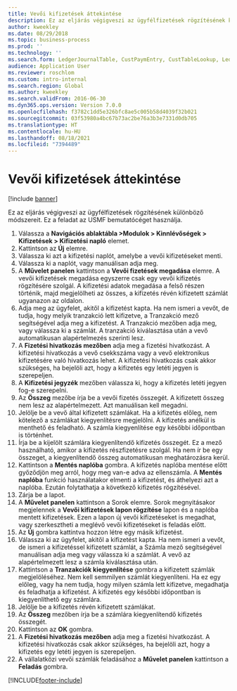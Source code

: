 ```yaml
---
title: Vevői kifizetések áttekintése
description: Ez az eljárás végigveszi az ügyfélfizetések rögzítésének különböző módszereit.
author: kweekley
ms.date: 08/29/2018
ms.topic: business-process
ms.prod: ''
ms.technology: ''
ms.search.form: LedgerJournalTable, CustPaymEntry, CustTableLookup, LedgerJournalTransCustPaym, CustOpenTrans, BankAccountTableLookUp
audience: Application User
ms.reviewer: roschlom
ms.custom: intro-internal
ms.search.region: Global
ms.author: kweekley
ms.search.validFrom: 2016-06-30
ms.dyn365.ops.version: Version 7.0.0
ms.openlocfilehash: f3782c1dd5e326bfc8ae5c005b58d4039f32b021
ms.sourcegitcommit: 03f53980a4bc67b73ac2be76a3b3e7331d0db705
ms.translationtype: HT
ms.contentlocale: hu-HU
ms.lasthandoff: 08/18/2021
ms.locfileid: "7394489"
---
```

# <a name="customer-payment-overview"></a>Vevői kifizetések áttekintése

[!include [banner](../../includes/banner.md)]

Ez az eljárás végigveszi az ügyfélfizetések rögzítésének különböző módszereit. Ez a feladat az USMF bemutatócéget használja.

1. Válassza a **Navigációs ablaktábla >Modulok > Kinnlévőségek > Kifizetések > Kifizetési napló** elemet.
2. Kattintson az **Új** elemre.
3. Válassza ki azt a kifizetési naplót, amelybe a vevői kifizetéseket menti.
4. Válassza ki a naplót, vagy manuálisan adja meg.
5. A **Művelet panelen** kattintson a **Vevői fizetések megadása** elemre. A vevői kifizetések megadása egyszerre csak egy vevői kifizetés rögzítésére szolgál. A kifizetési adatok megadása a felső részen történik, majd megjelölheti az összes, a kifizetés révén kifizetett számlát ugyanazon az oldalon.  
6. Adja meg az ügyfelet, akitől a kifizetést kapta. Ha nem ismeri a vevőt, de tudja, hogy melyik tranzakció lett kifizetve, a Tranzakció mező segítségével adja meg a kifizetést. A Tranzakció mezőben adja meg, vagy válassza ki a számlát. A tranzakció kiválasztása után a vevő automatikusan alapértelmezés szerinti lesz.
7. A **Fizetési hivatkozás mezőben** adja meg a fizetési hivatkozást. A kifizetési hivatkozás a vevő csekkszáma vagy a vevő elektronikus kifizetésére való hivatkozás lehet. A kifizetési hivatkozás csak akkor szükséges, ha bejelöli azt, hogy a kifizetés egy letéti jegyen is szerepeljen.  
8. A **Kifizetési jegyzék** mezőben válassza ki, hogy a kifizetés letéti jegyen fog-e szerepelni. 
9. Az **Összeg** mezőbe írja be a vevői fizetés összegét. A kifizetett összeg nem lesz az alapértelmezett. Azt manuálisan kell megadni. 
10. Jelölje be a vevő által kifizetett számlákat. Ha a kifizetés előleg, nem kötelező a számlákat kiegyenlítésre megjelölni. A kifizetés anélkül is menthető és feladható. A számla kiegyenlítése egy későbbi időpontban is történhet.
11. Írja be a kijelölt számlára kiegyenlítendő kifizetés összegét. Ez a mező használható, amikor a kifizetés részfizetésre szolgál. Ha nem ír be egy összeget, a kiegyenlítendő összeg automatikusan meghatározásra kerül.
12. Kattintson a **Mentés naplóba** gombra. A kifizetés naplóba mentése előtt győződjön meg arról, hogy meg van-e adva az ellenszámla. A **Mentés naplóba** funkció használatakor elmenti a kifizetést, és áthelyezi azt a naplóba. Ezután folytathatja a következő kifizetés rögzítésével.
13. Zárja be a lapot.
14. A **Művelet panelen** kattintson a Sorok elemre. Sorok megnyitásakor megjelennek a **Vevői kifizetések lapon rögzítése** lapon és a naplóba mentett kifizetések. Ezen a lapon új vevői kifizetéseket is megadhat, vagy szerkesztheti a meglévő vevői kifizetéseket is feladás előtt.
15. Az **Új** gombra kattintva hozzon létre egy másik kifizetést. 
16. Válassza ki az ügyfelet, akitől a kifizetést kapta. Ha nem ismeri a vevőt, de ismeri a kifizetéssel kifizetett számlát, a Számla mező segítségével manuálisan adja meg vagy válassza ki a számlát. A vevő az alapértelmezett lesz a számla kiválasztása után.  
17. Kattintson a **Tranzakciók kiegyenlítése** gombra a kifizetett számlák megjelöléséhez. Nem kell semmilyen számlát kiegyenlíteni. Ha ez egy előleg, vagy ha nem tudja, hogy milyen számla lett kifizetve, megadhatja és feladhatja a kifizetést. A kifizetés egy későbbi időpontban is kiegyenlíthető egy számlára.  
18. Jelölje be a kifizetés révén kifizetett számlákat. 
19. Az **Összeg** mezőben írja be a számlára kiegyenlítendő kifizetés összegét.
20. Kattintson az **OK** gombra.
21. A **Fizetési hivatkozás mezőben** adja meg a fizetési hivatkozást. A kifizetési hivatkozás csak akkor szükséges, ha bejelöli azt, hogy a kifizetés egy letéti jegyen is szerepeljen.  
22. A vállalatközi vevői számlák feladásához a **Művelet panelen** kattintson a **Feladás** gombra. 



[!INCLUDE[footer-include](../../../includes/footer-banner.md)]
